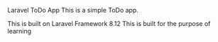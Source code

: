 Laravel ToDo App
This is a simple ToDo app.

This is built on Laravel Framework 8.12 This is built for the purpose of learning
